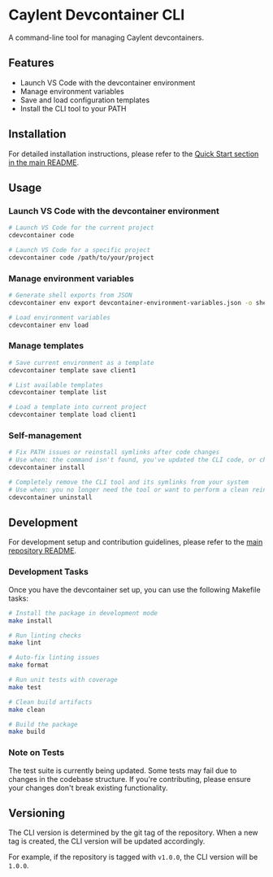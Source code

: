 # Caylent Devcontainer CLI

A command-line tool for managing Caylent devcontainers.

## Features

- Launch VS Code with the devcontainer environment
- Manage environment variables
- Save and load configuration templates
- Install the CLI tool to your PATH

## Installation

For detailed installation instructions, please refer to the [Quick Start section in the main README](../README.md#-quick-start).

## Usage

### Launch VS Code with the devcontainer environment

```bash
# Launch VS Code for the current project
cdevcontainer code

# Launch VS Code for a specific project
cdevcontainer code /path/to/your/project
```

### Manage environment variables

```bash
# Generate shell exports from JSON
cdevcontainer env export devcontainer-environment-variables.json -o shell.env

# Load environment variables
cdevcontainer env load
```

### Manage templates

```bash
# Save current environment as a template
cdevcontainer template save client1

# List available templates
cdevcontainer template list

# Load a template into current project
cdevcontainer template load client1
```

### Self-management

```bash
# Fix PATH issues or reinstall symlinks after code changes
# Use when: the command isn't found, you've updated the CLI code, or changed Python environments
cdevcontainer install

# Completely remove the CLI tool and its symlinks from your system
# Use when: you no longer need the tool or want to perform a clean reinstallation
cdevcontainer uninstall
```

## Development

For development setup and contribution guidelines, please refer to the [main repository README](../README.md#🤝-contributing).

### Development Tasks

Once you have the devcontainer set up, you can use the following Makefile tasks:

```bash
# Install the package in development mode
make install

# Run linting checks
make lint

# Auto-fix linting issues
make format

# Run unit tests with coverage
make test

# Clean build artifacts
make clean

# Build the package
make build
```

### Note on Tests

The test suite is currently being updated. Some tests may fail due to changes in the codebase structure. 
If you're contributing, please ensure your changes don't break existing functionality.

## Versioning

The CLI version is determined by the git tag of the repository. When a new tag is created, the CLI version will be updated accordingly.

For example, if the repository is tagged with `v1.0.0`, the CLI version will be `1.0.0`.